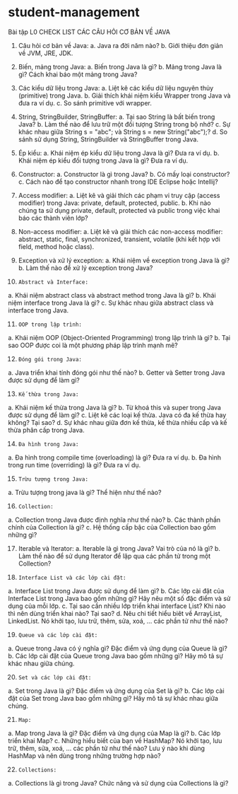 # student-management
Bài tập L0
CHECK LIST CÁC CÂU HỎI CƠ BẢN VỀ JAVA
 
1.	Câu hỏi cơ bản về Java:
a. 	Java ra đời năm nào?
b. 	Giới thiệu đơn giản về JVM, JRE, JDK.
 
2.	Biến, mảng trong Java:
a. 	Biến trong Java là gì?
b. 	Mảng trong Java là gì? Cách khai báo một mảng trong Java?
 
3.	Các kiểu dữ liệu trong Java:
a. 	Liệt kê các kiểu dữ liệu nguyên thủy (primitive) trong Java.
b. 	Giải thích khái niệm kiểu Wrapper trong Java và đưa ra ví dụ.
c. 	So sánh primitive với wrapper.
 
4.	String, StringBuilder, StringBuffer:
a. 	Tại sao String là bất biến trong Java?
b. 	Làm thế nào để lưu trữ một đối tượng String trong bộ nhớ?
c. 	Sự khác nhau giữa String s = "abc"; và String s = new String("abc");?
d. 	So sánh sử dụng String, StringBuilder và StringBuffer trong Java.
 
5.	Ép kiểu:
a. 	Khái niệm ép kiểu dữ liệu trong Java là gì? Đưa ra ví dụ.
b. 	Khái niệm ép kiểu đối tượng trong Java là gì? Đưa ra ví dụ.

 
6.	Constructor:
a. 	Constructor là gì trong Java?
b. 	Có mấy loại constructor?
c. 	Cách nào để tạo constructor nhanh trong IDE Eclipse hoặc Intellij?
 
7.	Access modifier:
a. 	Liệt kê và giải thích các phạm vi truy cập (access modifier) trong Java: private, default, protected, public.
b. 	Khi nào chúng ta sử dụng private, default, protected và public trong việc khai báo các thành viên lớp?
 
8.	Non-access modifier:
a. 	Liệt kê và giải thích các non-access modifier: abstract, static, final, synchronized, transient, volatile (khi kết hợp với field, method hoặc class).
 
9.	Exception và xử lý exception:
a. 	Khái niệm về exception trong Java là gì?
b. 	Làm thế nào để xử lý exception trong Java?
 
10. 	Abstract và Interface:
a. 	Khái niệm abstract class và abstract method trong Java là gì?
b. 	Khái niệm interface trong Java là gì?
c. 	Sự khác nhau giữa abstract class và interface trong Java.
 
11. 	OOP trong lập trình:
a. 	Khái niệm OOP (Object-Oriented Programming) trong lập trình là gì?
b. 	Tại sao OOP được coi là một phương pháp lập trình mạnh mẽ?
 
12. 	Đóng gói trong Java:
a. 	Java triển khai tính đóng gói như thế nào?
b. 	Getter và Setter trong Java được sử dụng để làm gì?
 
13. 	Kế thừa trong Java:
a. 	Khái niệm kế thừa trong Java là gì?
b. 	Từ khoá this và super trong Java được sử dụng để làm gì?
c. 	Liệt kê các loại kế thừa. Java có đa kế thừa hay không? Tại sao?
d. 	Sự khác nhau giữa đơn kế thừa, kế thừa nhiều cấp và kế thừa phân cấp            trong Java.
 
14. 	Đa hình trong Java:
a. 	Đa hình trong compile time (overloading) là gì? Đưa ra ví dụ.
b. 	Đa hình trong run time (overriding) là gì? Đưa ra ví dụ.
 
15. 	Trừu tượng trong Java:
a. 	Trừu tượng trong java là gì? Thể hiện như thế nào?
 
16. 	Collection:
a. 	Collection trong Java được định nghĩa như thế nào?
b. 	Các thành phần chính của Collection là gì?
c. 	Hệ thống cấp bậc của Collection bao gồm những gì?
 
17.	 Iterable và Iterator:
a. 	Iterable là gì trong Java? Vai trò của nó là gì?
b. 	Làm thế nào để sử dụng Iterator để lặp qua các phần tử trong một Collection?

 
18. 	Interface List và các lớp cài đặt:
a. 	Interface List trong Java được sử dụng để làm gì?
b. 	Các lớp cài đặt của Interface List trong Java bao gồm những gì? Hãy nêu một số đặc điểm và sử dụng của mỗi lớp.
c. 	Tại sao cần nhiều lớp triển khai interface List? Khi nào thì nên dùng triển khai nào? Tại sao?
d. 	Nêu chi tiết hiểu biêt về ArrayList, LinkedList. Nó khởi tạo, lưu trữ, thêm, sửa, xoá, ... các phần tử như thế nào?
 
19. 	Queue và các lớp cài đặt:
a. 	Queue trong Java có ý nghĩa gì? Đặc điểm và ứng dụng của Queue là gì?
b. 	Các lớp cài đặt của Queue trong Java bao gồm những gì? Hãy mô tả sự khác nhau giữa chúng.
 
20. 	Set và các lớp cài đặt:
a. 	Set trong Java là gì? Đặc điểm và ứng dụng của Set là gì?
b. 	Các lớp cài đặt của Set trong Java bao gồm những gì? Hãy mô tả sự khác nhau giữa chúng.
 
21. 	Map:
a. 	Map trong Java là gì? Đặc điểm và ứng dụng của Map là gì?
b. 	Các lớp triển khai Map?
c. 	Những hiểu biết của bạn về HashMap? Nó khởi tạo, lưu trữ, thêm, sửa, xoá, ... các phần tử như thế nào? Lưu ý nào khi dùng HashMap và nên dùng trong những trường hợp nào?
 
22. 	Collections:
a. 	Collections là gì trong Java? Chức năng và sử dụng của Collections là gì?

